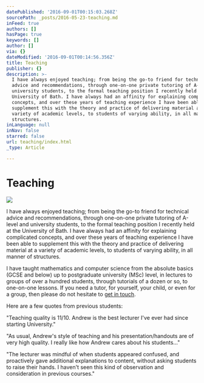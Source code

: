 ```yaml
---
datePublished: '2016-09-01T00:15:03.268Z'
sourcePath: _posts/2016-05-23-teaching.md
inFeed: true
authors: []
hasPage: true
keywords: []
author: []
via: {}
dateModified: '2016-09-01T00:14:56.356Z'
title: Teaching
publisher: {}
description: >-
  I have always enjoyed teaching; from being the go-to friend for technical
  advice and recommendations, through one-on-one private tutoring of A-level and
  university students, to the formal teaching position I recently held at the
  University of Bath. I have always had an affinity for explaining complicated
  concepts, and over these years of teaching experience I have been able to
  supplement this with the theory and practice of delivering material at a
  variety of academic levels, to students of varying ability, in all manner of
  structures.
inLanguage: null
inNav: false
starred: false
url: teaching/index.html
_type: Article

---
```

# Teaching
![](https://the-grid-user-content.s3-us-west-2.amazonaws.com/ef2e6a46-7e96-4c78-b93e-2cd60a8befaf.jpg)

I have always enjoyed teaching; from being the go-to friend for technical advice and recommendations, through one-on-one private tutoring of A-level and university students, to the formal teaching position I recently held at the University of Bath. I have always had an affinity for explaining complicated concepts, and over these years of teaching experience I have been able to supplement this with the theory and practice of delivering material at a variety of academic levels, to students of varying ability, in all manner of structures.

I have taught mathematics and computer science from the absolute basics (GCSE and below) up to postgraduate university (MSc) level, in lectures to groups of over a hundred students, through tutorials of a dozen or so, to one-on-one lessons. If you need a tutor, for yourself, your child, or even for a group, then please do not hesitate to [get in touch][0].

Here are a few quotes from previous students:

"Teaching quality is 11/10\. Andrew is the best lecturer I've ever had since starting University."

"As usual, Andrew's style of teaching and his presentation/handouts are of very high quality. I really like how Andrew cares about his students..."

"The lecturer was mindful of when students appeared confused, and proactively gave additional explanations to content, without asking students to raise their hands. I haven't seen this kind of observation and consideration in previous courses."

[0]: mailto:andrewchinery@gmail.com